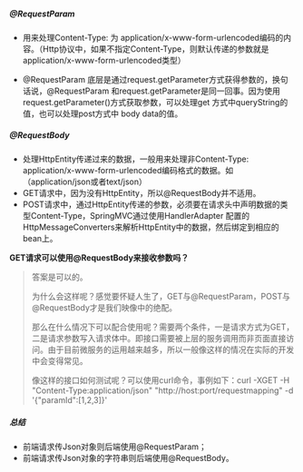 ##### @RequestParam

* 用来处理Content-Type: 为 application/x-www-form-urlencoded编码的内容。（Http协议中，如果不指定Content-Type，则默认传递的参数就是application/x-www-form-urlencoded类型）

* @RequestParam 底层是通过request.getParameter方式获得参数的，换句话说，@RequestParam 和request.getParameter是同一回事。因为使用request.getParameter()方式获取参数，可以处理get 方式中queryString的值，也可以处理post方式中 body data的值。

##### @RequestBody

* 处理HttpEntity传递过来的数据，一般用来处理非Content-Type: application/x-www-form-urlencoded编码格式的数据。如（application/json或者text/json）
* GET请求中，因为没有HttpEntity，所以@RequestBody并不适用。
* POST请求中，通过HttpEntity传递的参数，必须要在请求头中声明数据的类型Content-Type，SpringMVC通过使用HandlerAdapter 配置的HttpMessageConverters来解析HttpEntity中的数据，然后绑定到相应的bean上。

**GET请求可以使用@RequestBody来接收参数吗？**

> 答案是可以的。
>
> 为什么会这样呢？感觉要怀疑人生了，GET与@RequestParam，POST与@RequestBody才是我们映像中的绝配。
>
> 那么在什么情况下可以配合使用呢？需要两个条件，一是请求方式为GET，二是请求参数写入请求体中。即接口需要被上层的服务调用而非页面直接访问。由于目前微服务的运用越来越多，所以一般像这样的情况在实际的开发中会变得常见。
>
> 像这样的接口如何测试呢？可以使用curl命令，事例如下：curl -XGET -H "Content-Type:application/json" "http://host:port/requestmapping" -d '{"paramId":[1,2,3]}'

##### 总结

* 前端请求传Json对象则后端使用@RequestParam；
* 前端请求传Json对象的字符串则后端使用@RequestBody。